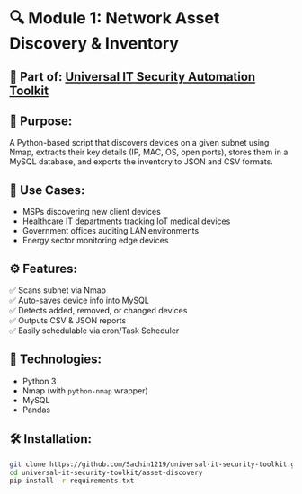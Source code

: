 # 🔍 Module 1: Network Asset Discovery & Inventory

## 🧩 Part of: [Universal IT Security Automation Toolkit](../)

## 📌 Purpose:
A Python-based script that discovers devices on a given subnet using Nmap, extracts their key details (IP, MAC, OS, open ports), stores them in a MySQL database, and exports the inventory to JSON and CSV formats.

## 🏥 Use Cases:
- MSPs discovering new client devices
- Healthcare IT departments tracking IoT medical devices
- Government offices auditing LAN environments
- Energy sector monitoring edge devices

## ⚙️ Features:
✅ Scans subnet via Nmap  
✅ Auto-saves device info into MySQL  
✅ Detects added, removed, or changed devices  
✅ Outputs CSV & JSON reports  
✅ Easily schedulable via cron/Task Scheduler

## 🧪 Technologies:
- Python 3
- Nmap (with `python-nmap` wrapper)
- MySQL
- Pandas

## 🛠️ Installation:

```bash
git clone https://github.com/Sachin1219/universal-it-security-toolkit.git
cd universal-it-security-toolkit/asset-discovery
pip install -r requirements.txt
